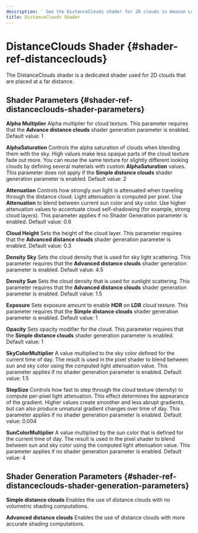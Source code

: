 ```yaml
---
description: ' See the DistanceClouds shader for 2D clouds in Amazon Lumberyard. '
title: DistanceClouds Shader
---
```

# DistanceClouds Shader {#shader-ref-distanceclouds}

The DistanceClouds shader is a dedicated shader used for 2D clouds that are placed at a far distance\.

## Shader Parameters {#shader-ref-distanceclouds-shader-parameters}

**Alpha Multiplier**
Alpha multiplier for cloud texture\.
This parameter requires that the **Advance distance clouds** shader generation parameter is enabled\.
Default value: 1

**AlphaSaturation**
Controls the alpha saturation of clouds when blending them with the sky\. High values make less opaque parts of the cloud texture fade out more\.
You can reuse the same texture for slightly different looking clouds by defining several materials with custom **AlphaSaturation** values\.
This parameter does not apply if the **Simple distance clouds** shader generation parameter is enabled\.
Default value: 2

**Attenuation**
Controls how strongly sun light is attenuated when traveling through the distance cloud\. Light attenuation is computed per pixel\.
Use **Attenuation** to blend between current sun color and sky color\. Use higher attenuation values to accentuate cloud self\-shadowing \(for example, strong cloud layers\)\.
This parameter applies if no Shader Generation parameter is enabled\.
Default value: 0\.6

**Cloud Height**
Sets the height of the cloud layer\.
This parameter requires that the **Advanced distance clouds** shader generation parameter is enabled\.
Default value: 0\.3

**Density Sky**
Sets the cloud density that is used for sky light scattering\.
This parameter requires that the **Advanced distance clouds** shader generation parameter is enabled\.
Default value: 4\.5

**Density Sun**
Sets the cloud density that is used for sunlight scattering\.
This parameter requires that the **Advanced distance clouds** shader generation parameter is enabled\.
Default value: 1\.5

**Exposure**
Sets exposure amount to enable **HDR** on **LDR** cloud texture\.
This parameter requires that the **Simple distance clouds** shader generation parameter is enabled\.
Default value: 1

**Opacity**
Sets opacity modifier for the cloud\.
This parameter requires that the **Simple distance clouds** shader generation parameter is enabled\.
Default value: 1

**SkyColorMultiplier**
A value multiplied to the sky color defined for the current time of day\.
The result is used in the pixel shader to blend between sun and sky color using the computed light attenuation value\.
This parameter applies if no shader generation parameter is enabled\.
Default value: 1\.5

**StepSize**
Controls how fast to step through the cloud texture \(density\) to compute per\-pixel light attenuation\.
This effect determines the appearance of the gradient\. Higher values create smoother and less abrupt gradients, but can also produce unnatural gradient changes over time of day\.
This parameter applies if no shader generation parameter is enabled\.
Default value: 0\.004

**SunColorMultiplier**
A value multiplied by the sun color that is defined for the current time of day\. The result is used in the pixel shader to blend between sun and sky color using the computed light attenuation value\.
This parameter applies if no shader generation parameter is enabled\.
Default value: 4

## Shader Generation Parameters {#shader-ref-distanceclouds-shader-generation-parameters}

**Simple distance clouds**
Enables the use of distance clouds with no volumetric shading computations\.

**Advanced distance clouds**
Enables the use of distance clouds with more accurate shading computations\.